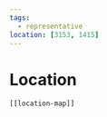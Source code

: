 ```yaml
---
tags:
  - representative
location: [3153, 1415]
---
```

# Location
```meta-bind-embed
[[location-map]]
```
